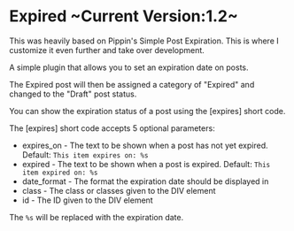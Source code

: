 Expired
~Current Version:1.2~
======================

This was heavily based on Pippin's Simple Post Expiration. This is where I customize it even further and take over development.

A simple plugin that allows you to set an expiration date on posts. 

The Expired post will then be assigned a category of "Expired" and changed to the "Draft" post status.

You can show the expiration status of a post using the [expires] short code.

The [expires] short code accepts 5 optional parameters:
- expires_on - The text to be shown when a post has not yet expired. Default: `This item expires on: %s`
- expired - The text to be shown when a post is expired. Default: `This item expired on: %s`
- date_format - The format the expiration date should be displayed in
- class - The class or classes given to the DIV element
- id - The ID given to the DIV element

The `%s` will be replaced with the expiration date.
